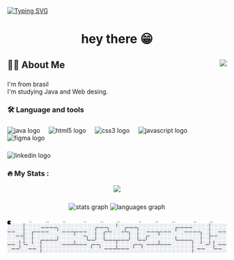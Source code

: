 [![Typing SVG](https://readme-typing-svg.demolab.com/?lines=Welcome;Rodrigo's+repository)](https://git.io/typing-svg)

###

<h1 align="center">hey there 😁</h1>


###

<h2 align="left">👩‍💻  About Me   <img  align="right" height="150" src="https://media.giphy.com/media/M9gbBd9nbDrOTu1Mqx/giphy.gif"  /></h2>

###

<p align="left">I'm from brasil<br>I'm studying Java and Web desing.
</p>

###

<h3 align="left">🛠 Language and tools</h3>

###

<div align="left">
  <img src="https://cdn.jsdelivr.net/gh/devicons/devicon/icons/java/java-original.svg" height="40" alt="java logo"  />
  <img width="12" />
  <img src="https://cdn.jsdelivr.net/gh/devicons/devicon/icons/html5/html5-original.svg" height="40" alt="html5 logo"  />
  <img width="12" />
  <img src="https://cdn.jsdelivr.net/gh/devicons/devicon/icons/css3/css3-original.svg" height="40" alt="css3 logo"  />
  <img width="12" />
  <img src="https://cdn.jsdelivr.net/gh/devicons/devicon/icons/javascript/javascript-original.svg" height="40" alt="javascript logo"  />
  <img width="12" />
  <img src="https://cdn.jsdelivr.net/gh/devicons/devicon/icons/figma/figma-original.svg" height="40" alt="figma logo"  />
</div>

###

<div align="left">
  <img src="https://img.shields.io/static/v1?message=LinkedIn&logo=linkedin&label=&color=0077B5&logoColor=white&labelColor=&style=for-the-badge" height="25" alt="linkedin logo"  />
</div>

###

<h3 align="left">🔥   My Stats :</h3>
<div align="center">
  <img src="https://visitor-badge.laobi.icu/badge?page_id=RodrigoJPSilva.RodrigoJPSilva&"  />
</div>

###

<div align="center">
  <img src="https://github-readme-stats.vercel.app/api?username=RodrigoJPSilva&hide_title=false&hide_rank=false&show_icons=true&include_all_commits=true&count_private=true&disable_animations=false&theme=dracula&locale=en&hide_border=false&order=1" height="150" alt="stats graph"  />
  <img src="https://github-readme-stats.vercel.app/api/top-langs?username=RodrigoJPSilva&locale=en&hide_title=false&layout=compact&card_width=320&langs_count=5&theme=dracula&hide_border=false&order=2" height="150" alt="languages graph"  />
</div>

###

<picture>
  <source media="(prefers-color-scheme: dark)" srcset="https://raw.githubusercontent.com/RodrigoJPSilva/RodrigoJPSilva/output/pacman-contribution-graph-dark.svg">
  <source media="(prefers-color-scheme: light)" srcset="https://raw.githubusercontent.com/RodrigoJPSilva/RodrigoJPSilva/output/pacman-contribution-graph.svg">
  <img alt="pacman contribution graph" src="https://raw.githubusercontent.com/RodrigoJPSilva/RodrigoJPSilva/output/pacman-contribution-graph.svg">
</picture>

###
